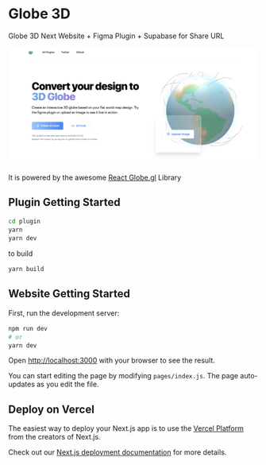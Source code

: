 # Globe 3D

Globe 3D Next Website + Figma Plugin + Supabase for Share URL

![screen](screens.png)

It is powered by the awesome [React Globe.gl](https://github.com/vasturiano/globe.gl) Library

## Plugin Getting Started

```bash
cd plugin
yarn
yarn dev
```

to build

```bash
yarn build
```

## Website Getting Started

First, run the development server:

```bash
npm run dev
# or
yarn dev
```

Open [http://localhost:3000](http://localhost:3000) with your browser to see the result.

You can start editing the page by modifying `pages/index.js`. The page auto-updates as you edit the file.

## Deploy on Vercel

The easiest way to deploy your Next.js app is to use the [Vercel Platform](https://vercel.com/new?utm_medium=default-template&filter=next.js&utm_source=create-next-app&utm_campaign=create-next-app-readme) from the creators of Next.js.

Check out our [Next.js deployment documentation](https://nextjs.org/docs/deployment) for more details.
